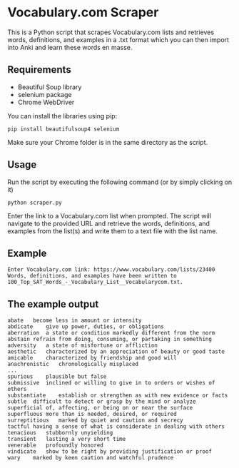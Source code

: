 # Vocabulary.com Scraper

This is a Python script that scrapes Vocabulary.com lists and retrieves words, definitions, and examples in a .txt format which you can then import into Anki and learn these words en masse.

## Requirements

- Beautiful Soup library
- selenium package
- Chrome WebDriver

You can install the libraries using pip:
```
pip install beautifulsoup4 selenium
```

Make sure your Chrome folder is in the same directory as the script.

## Usage

Run the script by executing the following command (or by simply clicking on it)
```
python scraper.py
```

Enter the link to a Vocabulary.com list when prompted.
The script will navigate to the provided URL and retrieve the words, definitions, and examples from the list(s) and write them to a text file with the list name.

## Example
```
Enter Vocabulary.com link: https://www.vocabulary.com/lists/23400
Words, definitions, and examples have been written to 100_Top_SAT_Words_-_Vocabulary_List__Vocabularycom.txt.
```

## The example output
```
abate	become less in amount or intensity	
abdicate	give up power, duties, or obligations	
aberration	a state or condition markedly different from the norm	
abstain	refrain from doing, consuming, or partaking in something	
adversity	a state of misfortune or affliction	
aesthetic	characterized by an appreciation of beauty or good taste	
amicable	characterized by friendship and good will	
anachronistic	chronologically misplaced	
...
spurious	plausible but false	
submissive	inclined or willing to give in to orders or wishes of others	
substantiate	establish or strengthen as with new evidence or facts	
subtle	difficult to detect or grasp by the mind or analyze	
superficial	of, affecting, or being on or near the surface	
superfluous	more than is needed, desired, or required	
surreptitious	marked by quiet and caution and secrecy	
tactful	having a sense of what is considerate in dealing with others	
tenacious	stubbornly unyielding	
transient	lasting a very short time	
venerable	profoundly honored	
vindicate	show to be right by providing justification or proof	
wary	marked by keen caution and watchful prudence	
```
